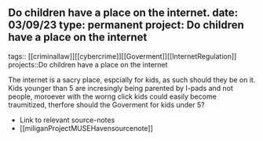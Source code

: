 
Do children have a place on the internet.
date: 03/09/23
type: permanent
project: Do children have a place on the internet
---



tags::  [[criminallaw]][[cybercrime]][[Goverment]][[InternetRegulation]]
projects::Do children have a place on the internet

The internet is a sacry place, espcially for kids, as such should they be on it. Kids younger than 5 are incresingly being parented by I-pads and not people, moroever with the worng click kids could easily become traumitized, therfore should the Goverment for kids under 5?



- Link to relevant source-notes
- [[miliganProjectMUSEHavensourcenote]]